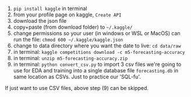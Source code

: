 1. `pip install kaggle` in terminal
1. from your profile page on kaggle, `Create API`
1. download the json file
1. copy+paste (from download folder) to `~/.kaggle/`
1. change permissions so your user (in windows or WSL or MacOS)  can run the file: `chmod 600 ~/.kaggle/kaggle.json`
1. change to data directory where you want the date to live: `cd data/raw`
1. in terminal: `kaggle competitions download -c m5-forecasting-accuracy`
1. in terminal: `unzip m5-forecasting-accuracy.zip`
1. in terminal: `python convert_csv.py` to import 3 csv files we're going to use for EDA and training into a single database file `forecasting.db` in same location as CSVs. Just to practice our 'SQL-fu'.

If just want to use CSV files, above step (9) can be skipped.